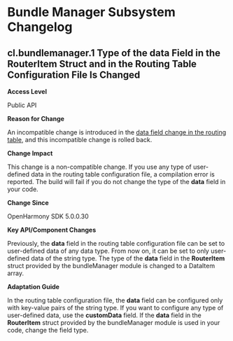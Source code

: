 # Bundle Manager Subsystem Changelog

## cl.bundlemanager.1 Type of the data Field in the RouterItem Struct and in the Routing Table Configuration File Is Changed

**Access Level**

Public API

**Reason for Change**

An incompatible change is introduced in the [data field change in the routing table](../OpenHarmony_5.0.0.24/changelogs-bundlemanager.md), and this incompatible change is rolled back.

**Change Impact**

This change is a non-compatible change. If you use any type of user-defined data in the routing table configuration file, a compilation error is reported. The build will fail if you do not change the type of the **data** field in your code.

**Change Since**

OpenHarmony SDK 5.0.0.30

**Key API/Component Changes**

Previously, the **data** field in the routing table configuration file can be set to user-defined data of any data type. From now on, it can be set to only user-defined data of the string type. The type of the **data** field in the **RouterItem** struct provided by the bundleManager module is changed to a DataItem array.

**Adaptation Guide**

In the routing table configuration file, the **data** field can be configured only with key-value pairs of the string type. If you want to configure any type of user-defined data, use the **customData** field.
If the **data** field in the **RouterItem** struct provided by the bundleManager module is used in your code, change the field type.

